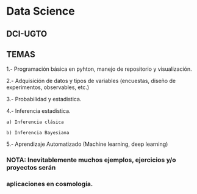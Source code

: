# Data Science
## DCI-UGTO



## TEMAS

1.- Programación básica en pyhton, manejo de repositorio y visualización. 

2.- Adquisición de datos y tipos de variables (encuestas, diseño de experimentos, observables, etc.)

3.- Probabilidad y estadistica. 

4.- Inferencia estadística.

    a) Inferencia clásica

    b) Inferencia Bayesiana
    
5.- Aprendizaje Automatizado (Machine learning, deep learning)

### NOTA: Inevitablemente muchos ejemplos, ejercicios y/o proyectos serán
### aplicaciones en cosmología.


